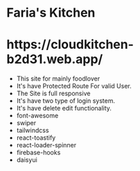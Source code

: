 <h1>Faria's Kitchen</h1>
<h1>https://cloudkitchen-b2d31.web.app/</h1>
<ul>

<li>This site for mainly foodlover</li>
<li>It's have Protected Route For valid User.</li>
<li> The Site is full responsive</li>
<li>It's have two type of login system.</li>
<li>It's  have delete edit functionality.</li>
<li> font-awesome</li>
<li>swiper</li>
<li> tailwindcss</li>
<li>react-toastify</li>
<li> react-loader-spinner</li>
<li>firebase-hooks</li>
<li>daisyui</li>
    
</ul>